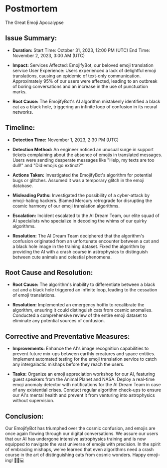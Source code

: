 # Postmortem
The Great Emoji Apocalypse

## Issue Summary:
* **Duration:**
Start Time: October 31, 2023, 12:00 PM (UTC)
End Time: November 2, 2023, 3:00 AM (UTC)
 
* **Impact:**
Services Affected: EmojifyBot, our beloved emoji translation service
User Experience: Users experienced a lack of delightful emoji translations, causing an epidemic of text-only communication. Approximately 95% of our users were affected, leading to an outbreak of boring conversations and an increase in the use of punctuation marks.

* **Root Cause:**
The EmojifyBot's AI algorithm mistakenly identified a black cat as a black hole, triggering an infinite loop of confusion in its neural networks.

## Timeline:
* **Detection Time:**
November 1, 2023, 2:30 PM (UTC)
* **Detection Method:**
An engineer noticed an unusual surge in support tickets complaining about the absence of emojis in translated messages. Users were sending desperate messages like "Help, my texts are too dull!" and "Did emojis go extinct?"

* **Actions Taken:**
Investigated the EmojifyBot's algorithm for potential bugs or glitches.
Assumed it was a temporary glitch in the emoji database.

* **Misleading Paths:**
Investigated the possibility of a cyber-attack by emoji-hating hackers.
Blamed Mercury retrograde for disrupting the cosmic harmony of our emoji translation algorithms.

* **Escalation:**
Incident escalated to the AI Dream Team, our elite squad of AI specialists who specialize in decoding the whims of our quirky algorithms.

* **Resolution:**
The AI Dream Team deciphered that the algorithm's confusion originated from an unfortunate encounter between a cat and a black hole image in the training dataset.
Fixed the algorithm by providing the AI with a crash course in astrophysics to distinguish between cute animals and celestial phenomena.

## Root Cause and Resolution:
* **Root Cause:**
The algorithm's inability to differentiate between a black cat and a black hole triggered an infinite loop, leading to the cessation of emoji translations.

* **Resolution:**
Implemented an emergency hotfix to recalibrate the algorithm, ensuring it could distinguish cats from cosmic anomalies.
Conducted a comprehensive review of the entire emoji dataset to eliminate any potential sources of confusion.

## Corrective and Preventative Measures:
* **Improvements:**
Enhance the AI's image recognition capabilities to prevent future mix-ups between earthly creatures and space entities.
Implement automated testing for the emoji translation service to catch any intergalactic mishaps before they reach the users.

* **Tasks:**
Organize an emoji appreciation workshop for our AI, featuring guest speakers from the Animal Planet and NASA.
Deploy a real-time emoji anomaly detector with notifications for the AI Dream Team in case of any existential crises.
Conduct regular algorithm check-ups to ensure our AI's mental health and prevent it from venturing into astrophysics without supervision.

## Conclusion:
Our EmojifyBot has triumphed over the cosmic confusion, and emojis are once again flowing through our digital conversations. We assure our users that our AI has undergone intensive astrophysics training and is now equipped to navigate the vast universe of emojis with precision. In the spirit of embracing mishaps, we've learned that even algorithms need a crash course in the art of distinguishing cats from cosmic wonders. Happy emoji-ing! 🚀🐱💻
